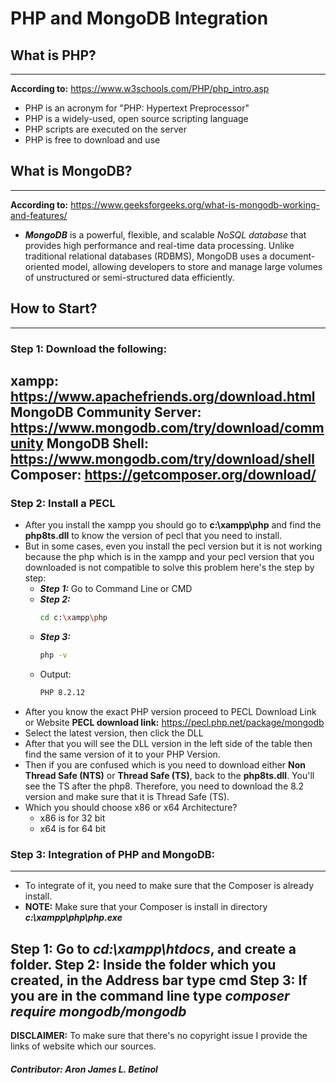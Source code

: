 # PHP and MongoDB Integration

## What is PHP?
---
**According to:** https://www.w3schools.com/PHP/php_intro.asp
- PHP is an acronym for "PHP: Hypertext Preprocessor"
- PHP is a widely-used, open source scripting language
- PHP scripts are executed on the server
- PHP is free to download and use

## What is MongoDB?
---
**According to:** https://www.geeksforgeeks.org/what-is-mongodb-working-and-features/
- ***MongoDB*** is a powerful, flexible, and scalable *NoSQL database* that provides high performance and real-time data processing. Unlike traditional relational databases (RDBMS), MongoDB uses a document-oriented model, allowing developers to store and manage large volumes of unstructured or semi-structured data efficiently.

## How to Start?
---
### Step 1: Download the following:
**xampp:** https://www.apachefriends.org/download.html
**MongoDB Community Server:** https://www.mongodb.com/try/download/community
**MongoDB Shell:** https://www.mongodb.com/try/download/shell
**Composer:** https://getcomposer.org/download/
---
### Step 2: Install a PECL
- After you install the xampp you should go to **c:\xampp\php** and find the **php8ts.dll** to know the version of pecl that you need to install.
- But in some cases, even you install the pecl version but it is not working because the php which is in the xampp and your pecl version that you downloaded is not compatible to solve this problem here's the step by step:
    - ***Step 1:*** Go to Command Line or CMD 
    - ***Step 2:*** 
        ```sh
        cd c:\xampp\php
        ```
    - ***Step 3:*** 
        ```sh
        php -v
        ```
    - Output:
        ```sh
        PHP 8.2.12
        ```
- After you know the exact PHP version proceed to PECL Download Link or Website
**PECL download link:** https://pecl.php.net/package/mongodb
- Select the latest version, then click the DLL
- After that you will see the DLL version in the left side of the table then find the same version of it to your PHP Version.
- Then if you are confused which is you need to download either **Non Thread Safe (NTS)** or **Thread Safe (TS)**, back to the **php8ts.dll**. You'll see the TS after the php8. Therefore, you need to download the 8.2 version and make sure that it is Thread Safe (TS).
- Which you should choose x86 or x64 Architecture?
    - x86 is for 32 bit
    - x64 is for 64 bit

### Step 3: Integration of PHP and MongoDB:
---
- To integrate of it, you need to make sure that the Composer is already install.
- **NOTE:** Make sure that your Composer is install in directory ***c:\xampp\php\php.exe***

**Step 1:** Go to ***cd:\xampp\htdocs***, and create a folder.
**Step 2:** Inside the folder which you created, in the **Address bar** type **cmd**
**Step 3:** If you are in the command line type ***composer require mongodb/mongodb***
&nbsp;
---

**DISCLAIMER:** To make sure that there's no copyright issue I provide the links of website which our sources.
&nbsp;
##### Contributor: Aron James L. Betinol



